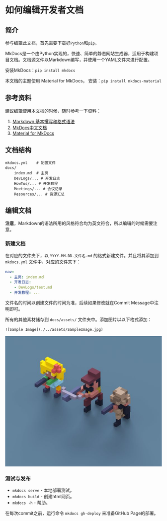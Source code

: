 # 如何编辑开发者文档

## 简介

参与编辑此文档，首先需要下载好`Python`和`pip`。

MkDocs是一个由Python实现的，快速、简单的静态网站生成器，适用于构建项目文档。文档源文件以Markdown编写，并使用一个YAML文件来进行配置。

安装MkDocs：`pip install mkdocs`

本文档的主题使用 Material for MkDocs， 安装：`pip install mkdocs-material`

## 参考资料

建议编辑使用本文档的时候，随时参考一下资料：

1. [Markdown 基本撰写和格式语法](https://docs.github.com/zh/get-started/writing-on-github/getting-started-with-writing-and-formatting-on-github/basic-writing-and-formatting-syntax)
2. [MkDocs中文文档](https://hellowac.github.io/mkdocs-docs-zh/)
3. [Material for MkDocs](https://squidfunk.github.io/mkdocs-material/getting-started/)

## 文档结构

    mkdocs.yml    # 配置文件
    docs/
        index.md  # 主页
        DevLogs/... # 开发日志
        HowTos/... # 开发教程
        Meetings/... # 会议记录
        Resources/... # 资源汇总

## 编辑文档

**注意**，Markdown的语法所用的风格符合均为英文符合，所以编辑的时候需要注意。

### 新建文档

在对应的文件夹下，以 `YYYY-MM-DD-文件名.md` 的格式新建文件。并且将其添加到 `mkdocs.yml` 文件中，对应的文件夹下：

```yaml
nav:
  - 主页: index.md
  - 开发日志:
    - DevLogs/test.md
  - 开发教程: ...
```

文件名的时间以创建文件的时间为准，后续如果修改就在Commit Message中注明即可。

所有的其他素材储存到 `docs/assets/` 文件夹中。添加图片以以下格式添加：

```
![Sample Image](./../assets/SampleImage.jpg)
```

![Sample Image](./../assets/SampleImage.jpg)

### 测试与发布

* `mkdocs serve` - 本地部署测试。
* `mkdocs build` - 创建html网页。
* `mkdocs -h` - 帮助。

在每次commit之前，运行命令 `mkdocs gh-deploy` 来准备GitHub Page的部署。
